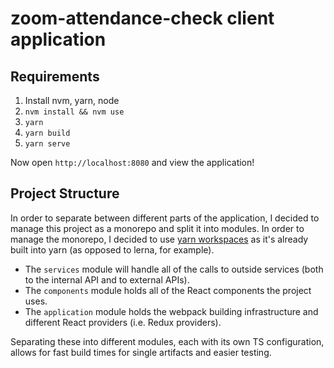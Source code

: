 zoom-attendance-check client application
===

## Requirements
 1. Install nvm, yarn, node
 2. `nvm install && nvm use`
 3. `yarn`
 4. `yarn build`
 5. `yarn serve`

Now open `http://localhost:8080` and view the application!

## Project Structure
In order to separate between different parts of the application, I decided to manage this project as a monorepo and split it into modules. In order to manage the
monorepo, I decided to use [yarn workspaces](https://classic.yarnpkg.com/en/docs/workspaces/) as it's already built into yarn (as opposed to lerna, for example).
 - The `services` module will handle all of the calls to outside services (both to the internal API and to external APIs).
 - The `components` module holds all of the React components the project uses.
 - The `application` module holds the webpack building infrastructure and different React providers (i.e. Redux providers).

Separating these into different modules, each with its own TS configuration, allows for fast build times for single artifacts and easier testing.
